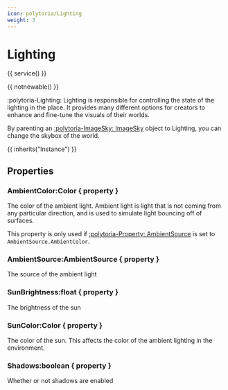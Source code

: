 ```yaml
---
icon: polytoria/Lighting
weight: 3
---
```


# Lighting

{{ service() }}

{{ notnewable() }}

:polytoria-Lighting: Lighting is responsible for controlling the state of the lighting in the place. It provides many different options for creators to enhance and fine-tune the visuals of their worlds.

By parenting an [:polytoria-ImageSky: ImageSky](/objects/world/ImageSky) object to Lighting, you can change the skybox of the world.

{{ inherits("Instance") }}

## Properties

### AmbientColor:Color { property }

The color of the ambient light. Ambient light is light that is not coming from any particular direction, and is used to simulate light bouncing off of surfaces.

This property is only used if [:polytoria-Property: AmbientSource](#AmbientSource) is set to `AmbientSource.AmbientColor`.

### AmbientSource:AmbientSource { property }

The source of the ambient light

### SunBrightness:float { property }

The brightness of the sun

### SunColor:Color { property }

The color of the sun. This affects the color of the ambient lighting in the environment.

### Shadows:boolean { property }

Whether or not shadows are enabled
